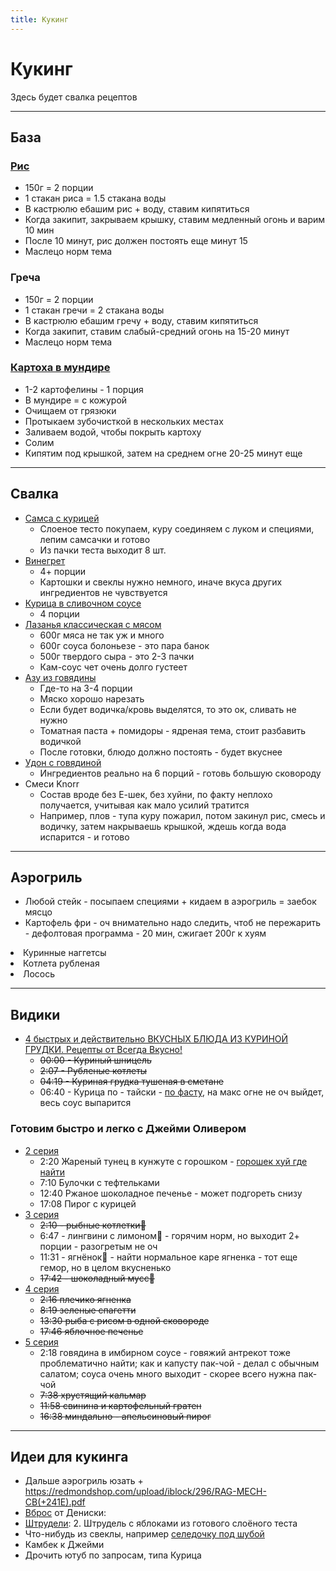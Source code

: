 ```yaml
---
title: Кукинг
---
```


# Кукинг

Здесь будет свалка рецептов

---

## База

### [Рис](https://eda.ru/recepty/osnovnye-blyuda/rassypchatyy-ris-57517)

- 150г = 2 порции
- 1 стакан риса = 1.5 стакана воды
- В кастрюлю ебашим рис + воду, ставим кипятиться
- Когда закипит, закрываем крышку, ставим медленный огонь и варим 10 мин
- После 10 минут, рис должен постоять еще минут 15
- Маслецо норм тема

### Греча

- 150г = 2 порции
- 1 стакан гречи = 2 стакана воды
- В кастрюлю ебашим гречу + воду, ставим кипятиться
- Когда закипит, ставим слабый-средний огонь на 15-20 минут
- Маслецо норм тема

### [Картоха в мундире](https://lifehacker.ru/kak-i-skolko-varit-kartoshku/)

- 1-2 картофелины - 1 порция
- В мундире = с кожурой
- Очищаем от грязюки
- Протыкаем зубочисткой в нескольких местах
- Заливаем водой, чтобы покрыть картоху
- Солим
- Кипятим под крышкой, затем на среднем огне 20-25 минут еще

---

## Свалка

- [Самса с курицей](https://domrecepty.ru/domashnie-recepty/samsa-iz-gotovogo-sloenogo-testa-s-kuricej.html)
  - Слоеное тесто покупаем, куру соединяем с луком и специями, лепим самсачки и готово
  - Из пачки теста выходит 8 шт.
- [Винегрет](https://cookpad.com/us/recipes/14640960-vinieghriet-s-ghribami)
  - 4+ порции
  - Картошки и свеклы нужно немного, иначе вкуса других ингредиентов не чувствуется
- [Курица в сливочном соусе](https://cookpad.com/us/recipes/4161459-makarony-s-kuritsiei-v-slivochnom-sousie)
  - 4 порции
- [Лазанья классическая с мясом](https://eda.ru/recepty/pasta-picca/lazanja-klassicheskaja-s-mjasom-31799)
  - 600г мяса не так уж и много
  - 600г соуса болоньезе - это пара банок
  - 500г твердого сыра - это 2-3 пачки
  - Кам-соус чет очень долго густеет
- [Азу из говядины](https://cookpad.com/ru/recipes/4106153-azu-iz-ghoviadiny)
  - Где-то на 3-4 порции
  - Мяско хорошо нарезать
  - Если будет водичка/кровь выделятся, то это ок, сливать не нужно
  - Томатная паста + помидоры - ядреная тема, стоит разбавить водичкой
  - После готовки, блюдо должно постоять - будет вкуснее
- [Удон с говядиной](https://1000.menu/cooking/22979-lapsha-vok-s-govyadinoi)
  - Ингредиентов реально на 6 порций - готовь большую сковороду
- Смеси Knorr
  - Состав вроде без Е-шек, без хуйни, по факту неплохо получается, учитывая как мало усилий тратится
  - Например, плов - тупа куру пожарил, потом закинул рис, смесь и водичку, затем накрываешь крышкой, ждешь когда вода
    испарится - и готово

---

## Аэрогриль

- Любой стейк - посыпаем специями + кидаем в аэрогриль = заебок мясцо
- Картофель фри - оч внимательно надо следить, чтоб не пережарить - дефолтовая программа - 20 мин, сжигает 200г к хуям

<li>
  <spoiler>Куринные наггетсы
    <template v-slot:spoiled>
      <ul class="pl-6">
        <li>Куринное филе 250г; Крекеры соленые 150г; Яйцо; Паприка; Специи</li>
        <li>Крекеры соленые 150г - целая пачка крекеров - для панировки достаточно гораздо меньше - около половины-трети пачки</li>
        <li>Крекеры опционально смешиваем с паприкой + измельчаем (лучше в комбайне)</li>
        <li>Яйцо взбиваем, курицу режем на куски по 3 см + специями посыпаем</li>
        <li>Щипчиками обваливаем курицу в яичке, затем в крекерах</li>
        <li>Дальше в аэоргрилль программа курица + 12 минут</li>
      </ul>
    </template>
  </spoiler>
</li>

<li>
  <spoiler>Котлета рубленая
    <template v-slot:spoiled>
      <ul class="pl-6">
        <li>Свиной фарш 280г; Лук 40г; Хлеб 20г; Молоко 40г; Специи</li>
        <li>У хлеба отрезать корки, замочить мякоть молоком</li>
        <li>Лук марезать масимально мелко, иначе куски луча будут в котлете</li>
        <li>Смешать фарш, хлеб, лук, специи</li>
        <li>Слепить пару котлет и закинуть в аэрогриль программа ребрышки</li>
        <li>Котлеты на первых парах надо переварачивать, иначе прилипнет к контейнеру</li>
      </ul>
    </template>
  </spoiler>
</li>

<li>
<spoiler>Лосось
  <template v-slot:spoiled>
    <ul class="pl-6">
      <li>Лосось стейк; Сок лимонный 25мл; Специи</li>
      <li>Смешать сок со специями + натереть стейк + подождать минут 10-15</li>
      <li>Закидываем рыбу в аэрогриль программа Рыба</li>
      <li>Готовый стейк оборачиваем в фольгу и даем постоять минут 5-7</li>
    </ul>
  </template>
</spoiler>
</li>

---

## Видики

- [4 быстрых и действительно ВКУСНЫХ БЛЮДА ИЗ КУРИНОЙ ГРУДКИ. Рецепты от Всегда Вкусно!](https://www.youtube.com/watch?v=qePYq8K6uKY)
  - ~~00:00 - Куриный шницель~~
  - ~~2:07 - Рубленые котлеты~~
  - ~~04:19 - Куриная грудка тушеная в сметане~~
  - 06:40 - Курица по - тайски - [по фасту](/cool-story/fast-cooking), на макс огне не оч выйдет, весь соус выпарится

### Готовим быстро и легко с Джейми Оливером

- [2 серия](https://www.youtube.com/watch?v=-YlwqcidWA0&list=PLS5NPENuMzpOAzLYg04IzaoUOpgI71jnT&index=2)
  - 2:20 Жареный тунец в кунжуте с горошком - [горошек хуй где найти](/cool-story/jamie-oliver)
  - 7:10 Булочки с тефтельками
  - 12:40 Ржаное шоколадное печенье - может подгореть снизу
  - 17:08 Пирог с курицей
- [3 серия](https://www.youtube.com/watch?v=l3jErFUDgE0&list=PLS5NPENuMzpOAzLYg04IzaoUOpgI71jnT&index=5)
  - ~~2:10 - рыбные котлетки🍴~~
  - 6:47 - лингвини с лимоном🍝 - горячим норм, но выходит 2+ порции - разогретым не оч
  - 11:31 - ягнёнок🍖 - найти нормальное каре ягненка - тот еще гемор, но в целом вкусненько
  - ~~17:42 - шоколадный мусс🍫~~
- [4 серия](https://www.youtube.com/watch?v=DE5JiNFZFSg&list=PLS5NPENuMzpOAzLYg04IzaoUOpgI71jnT&index=4)
  - ~~2:16 плечико ягненка~~
  - ~~8:19 зеленые спагетти~~
  - ~~13:30 рыба с рисом в одной сковороде~~
  - ~~17:46 яблочное печенье~~
- [5 серия](https://www.youtube.com/watch?v=ezR9FM2Elzg&list=PLS5NPENuMzpOAzLYg04IzaoUOpgI71jnT&index=5)
  - 2:18 говядина в имбирном соусе - говяжий антрекот тоже проблематично найти; как и капусту пак-чой - делал с обычным
    салатом; соуса очень много выходит - скорее всего нужна пак-чой
  - ~~7:38 хрустящий кальмар~~
  - ~~11:58 свинина и картофельный гратен~~
  - ~~16:38 миндально - апельсиновый пирог~~

---

## Идеи для кукинга

- Дальше аэрогриль юзать + https://redmondshop.com/upload/iblock/296/RAG-MECH-CB(+241E).pdf
- [Вброс](https://www.youtube.com/watch?v=XJ5KAU_oyFg) от Дениски:
- [Штрудели](https://lifehacker.ru/shtrudel-s-yablokami-recepty/): 2. Штрудель с яблоками из готового слоёного теста
- Что-нибудь из свеклы, например [селедочку под шубой](https://eda.ru/recepty/salaty/seld-pod-shuboj-s-jajcami-20479)
- Камбек к Джейми
- Дрочить ютуб по запросам, типа Курица
